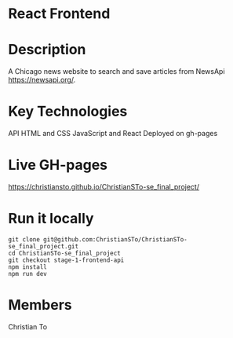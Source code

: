 # React Frontend

# Description
A Chicago news website to search and save articles from NewsApi https://newsapi.org/. 

# Key Technologies
API
HTML and CSS
JavaScript and React
Deployed on gh-pages

# Live GH-pages
https://christiansto.github.io/ChristianSTo-se_final_project/

# Run it locally

```
git clone git@github.com:ChristianSTo/ChristianSTo-se_final_project.git
cd ChristianSTo-se_final_project
git checkout stage-1-frontend-api
npm install
npm run dev
```

# Members
Christian To
